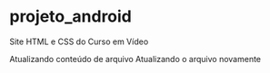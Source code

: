 # projeto_android
 Site HTML e CSS do Curso em Vídeo

 Atualizando conteúdo de arquivo
 Atualizando o arquivo novamente
 <a href="https://github.com/maiketorres87/projeto_android/blob/main/projeto/index.html"></a>
